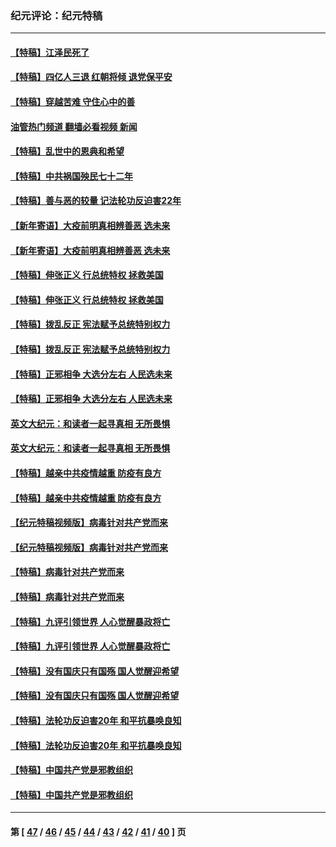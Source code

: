 ### 纪元评论：纪元特稿
---
#### [【特稿】江泽民死了](../../pages/nsc424/n13876300.md?12040330) 
#### [【特稿】四亿人三退 红朝将倾 退党保平安](../../pages/nsc424/n13794378.md?12040330) 
#### [【特稿】穿越苦难 守住心中的善](../../pages/nsc424/n13784979.md?12040330) 
#### [油管热门频道 翻墙必看视频 新闻](ok?12040330)
#### [【特稿】乱世中的恩典和希望](../../pages/nsc424/n13734687.md?12040330) 
#### [【特稿】中共祸国殃民七十二年](../../pages/nsc424/n13272607.md?12040330) 
#### [【特稿】善与恶的较量 记法轮功反迫害22年](../../pages/nsc424/n13086597.md?12040330) 
#### [【新年寄语】大疫前明真相辨善恶 选未来](../../pages/nsc424/n12660855.md?12040330) 
#### [【新年寄语】大疫前明真相辨善恶 选未来](../../pages/nsc424/n12660855.md?12040330) 
#### [【特稿】伸张正义 行总统特权 拯救美国](../../pages/nsc424/n12616806.md?12040330) 
#### [【特稿】伸张正义 行总统特权 拯救美国](../../pages/nsc424/n12616806.md?12040330) 
#### [【特稿】拨乱反正 宪法赋予总统特别权力](../../pages/nsc424/n12598306.md?12040330) 
#### [【特稿】拨乱反正 宪法赋予总统特别权力](../../pages/nsc424/n12598306.md?12040330) 
#### [【特稿】正邪相争 大选分左右 人民选未来](../../pages/nsc424/n12545208.md?12040330) 
#### [【特稿】正邪相争 大选分左右 人民选未来](../../pages/nsc424/n12545208.md?12040330) 
#### [英文大纪元：和读者一起寻真相 无所畏惧](../../pages/nsc424/n12542027.md?12040330) 
#### [英文大纪元：和读者一起寻真相 无所畏惧](../../pages/nsc424/n12542027.md?12040330) 
#### [【特稿】越亲中共疫情越重 防疫有良方](../../pages/nsc424/n12042989.md?12040330) 
#### [【特稿】越亲中共疫情越重 防疫有良方](../../pages/nsc424/n12042989.md?12040330) 
#### [【纪元特稿视频版】病毒针对共产党而来](../../pages/nsc424/n11977328.md?12040330) 
#### [【纪元特稿视频版】病毒针对共产党而来](../../pages/nsc424/n11977328.md?12040330) 
#### [【特稿】病毒针对共产党而来](../../pages/nsc424/n11928818.md?12040330) 
#### [【特稿】病毒针对共产党而来](../../pages/nsc424/n11928818.md?12040330) 
#### [【特稿】九评引领世界 人心觉醒暴政将亡](../../pages/nsc424/n11660496.md?12040330) 
#### [【特稿】九评引领世界 人心觉醒暴政将亡](../../pages/nsc424/n11660496.md?12040330) 
#### [【特稿】没有国庆只有国殇 国人觉醒迎希望](../../pages/nsc424/n11549354.md?12040330) 
#### [【特稿】没有国庆只有国殇 国人觉醒迎希望](../../pages/nsc424/n11549354.md?12040330) 
#### [【特稿】法轮功反迫害20年 和平抗暴唤良知](../../pages/nsc424/n11389135.md?12040330) 
#### [【特稿】法轮功反迫害20年 和平抗暴唤良知](../../pages/nsc424/n11389135.md?12040330) 
#### [【特稿】中国共产党是邪教组织](../../pages/nsc424/n11355551.md?12040330) 
#### [【特稿】中国共产党是邪教组织](../../pages/nsc424/n11355551.md?12040330) 

---
#### 第 [ [47](./47.md?12040330) / [46](./46.md?12040330) / [45](./45.md?12040330) / [44](./44.md?12040330) / [43](./43.md?12040330) / [42](./42.md?12040330) / [41](./41.md?12040330) / [40](./40.md?12040330) ] 页
